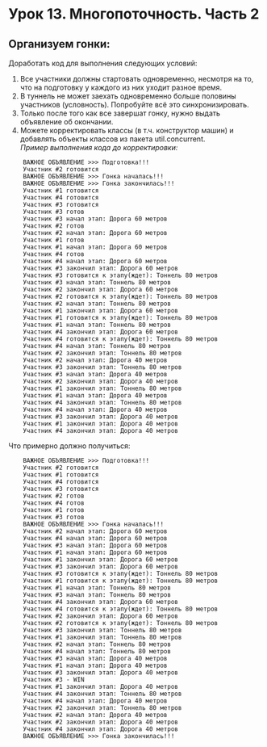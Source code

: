 # Урок 13. Многопоточность. Часть 2

## Организуем гонки:
Доработать код для выполнения следующих условий:  
1. Все участники должны стартовать одновременно, несмотря на то, что на подготовку у каждого из них уходит разное время.
2. В туннель не может заехать одновременно больше половины участников (условность).
Попробуйте всё это синхронизировать.
3. Только после того как все завершат гонку, нужно выдать объявление об окончании.
4. Можете корректировать классы (в т.ч. конструктор машин) и добавлять объекты классов из пакета util.concurrent.  
_Пример выполнения кода до корректировки:_  
```
    ВАЖНОЕ ОБЪЯВЛЕНИЕ >>> Подготовка!!!
    Участник #2 готовится
    ВАЖНОЕ ОБЪЯВЛЕНИЕ >>> Гонка началась!!!
    ВАЖНОЕ ОБЪЯВЛЕНИЕ >>> Гонка закончилась!!!
    Участник #1 готовится
    Участник #4 готовится
    Участник #3 готовится
    Участник #3 готов
    Участник #3 начал этап: Дорога 60 метров
    Участник #2 готов
    Участник #2 начал этап: Дорога 60 метров
    Участник #1 готов
    Участник #1 начал этап: Дорога 60 метров
    Участник #4 готов
    Участник #4 начал этап: Дорога 60 метров
    Участник #3 закончил этап: Дорога 60 метров
    Участник #3 готовится к этапу(ждет): Тоннель 80 метров
    Участник #3 начал этап: Тоннель 80 метров
    Участник #2 закончил этап: Дорога 60 метров
    Участник #2 готовится к этапу(ждет): Тоннель 80 метров
    Участник #2 начал этап: Тоннель 80 метров
    Участник #1 закончил этап: Дорога 60 метров
    Участник #1 готовится к этапу(ждет): Тоннель 80 метров
    Участник #1 начал этап: Тоннель 80 метров
    Участник #4 закончил этап: Дорога 60 метров
    Участник #4 готовится к этапу(ждет): Тоннель 80 метров
    Участник #4 начал этап: Тоннель 80 метров
    Участник #2 закончил этап: Тоннель 80 метров
    Участник #2 начал этап: Дорога 40 метров
    Участник #3 закончил этап: Тоннель 80 метров
    Участник #3 начал этап: Дорога 40 метров
    Участник #2 закончил этап: Дорога 40 метров
    Участник #1 закончил этап: Тоннель 80 метров
    Участник #1 начал этап: Дорога 40 метров
    Участник #4 закончил этап: Тоннель 80 метров
    Участник #4 начал этап: Дорога 40 метров
    Участник #3 закончил этап: Дорога 40 метров
    Участник #1 закончил этап: Дорога 40 метров
    Участник #4 закончил этап: Дорога 40 метров
```
Что примерно должно получиться:
```
    ВАЖНОЕ ОБЪЯВЛЕНИЕ >>> Подготовка!!!
    Участник #2 готовится
    Участник #1 готовится
    Участник #4 готовится
    Участник #3 готовится
    Участник #2 готов
    Участник #4 готов
    Участник #1 готов
    Участник #3 готов
    ВАЖНОЕ ОБЪЯВЛЕНИЕ >>> Гонка началась!!!
    Участник #2 начал этап: Дорога 60 метров
    Участник #4 начал этап: Дорога 60 метров
    Участник #3 начал этап: Дорога 60 метров
    Участник #1 начал этап: Дорога 60 метров
    Участник #1 закончил этап: Дорога 60 метров
    Участник #3 закончил этап: Дорога 60 метров
    Участник #3 готовится к этапу(ждет): Тоннель 80 метров
    Участник #1 готовится к этапу(ждет): Тоннель 80 метров
    Участник #1 начал этап: Тоннель 80 метров
    Участник #3 начал этап: Тоннель 80 метров
    Участник #4 закончил этап: Дорога 60 метров
    Участник #4 готовится к этапу(ждет): Тоннель 80 метров
    Участник #2 закончил этап: Дорога 60 метров
    Участник #2 готовится к этапу(ждет): Тоннель 80 метров
    Участник #3 закончил этап: Тоннель 80 метров
    Участник #1 закончил этап: Тоннель 80 метров
    Участник #2 начал этап: Тоннель 80 метров
    Участник #4 начал этап: Тоннель 80 метров
    Участник #3 начал этап: Дорога 40 метров
    Участник #1 начал этап: Дорога 40 метров
    Участник #3 закончил этап: Дорога 40 метров
    Участник #3 - WIN
    Участник #1 закончил этап: Дорога 40 метров
    Участник #4 закончил этап: Тоннель 80 метров
    Участник #4 начал этап: Дорога 40 метров
    Участник #2 закончил этап: Тоннель 80 метров
    Участник #2 начал этап: Дорога 40 метров
    Участник #2 закончил этап: Дорога 40 метров
    Участник #4 закончил этап: Дорога 40 метров
    ВАЖНОЕ ОБЪЯВЛЕНИЕ >>> Гонка закончилась!!!
```